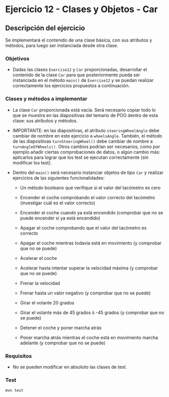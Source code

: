 # Ejercicio 12 - Clases y Objetos - Car
## Descripción del ejercicio
Se implementará el contenido de una clase básica, con sus atributos y métodos, para luego ser instanciada desde otra clase.

### Objetivos
* Dadas las clases ``Exercise12`` y ``Car`` proporcionadas, desarrollar el contenido de la clase ``Car`` para que posteriormente pueda 
  ser instanciada en el método ``main()`` de ``Exercise12`` y se puedan realizar correctamente los ejercicios propuestos a continuación.

### Clases y métodos a implementar
* La clase ``Car`` proporcionada está vacía. Será necesario copiar todo lo que se muestra en las diapositivas del temario de POO dentro 
  de esta clase: sus atributos y métodos. 


* IMPORTANTE: en las diapositivas, el atributo ``steeringWheelAngle`` debe cambiar de nombre en este ejercicio a ``wheelsAngle``. 
  También, el método de las diapositivas ``turnSteeringWheel()`` debe cambiar de nombre a ``turnAngleOfWheels()``. Otros cambios podrían 
  ser necesarios, como por ejemplo añadir ciertas comprobaciones de datos, o algún cambio más: aplicarlos para lograr que los test se 
  ejecutan correctamente (sin modificar los test).



* Dentro del ``main()`` será necesario instanciar objetos de tipo ``Car`` y realizar ejercicios de las siguientes funcionalidades: 
  * Un método booleano que verifique si el valor del tacómetro es cero
  * Encender el coche comprobando el valor correcto del tacómetro (investigar cuál es el valor correcto)
  * Encender el coche cuando ya está encendido (comprobar que no se puede encender si ya está encendido)
  * Apagar el coche comprobando que el valor del tacómetro es correcto
  * Apagar el coche mientras todavía está en movimiento (y comprobar que no se puede)
  * Acelerar el coche
  * Acelerar hasta intentar superar la velocidad máxima (y comprobar que no se puede)
  * Frenar la velocidad
  * Frenar hasta un valor negativo (y comprobar que no se puede)

  * Girar el volante 20 grados
  * Girar el volante más de 45 grados ó -45 grados (y comprobar que no se puede)
  * Detener el coche y poner marcha atrás
  * Poner marcha atrás mientras el coche está en movimiento marcha adelante (y comprobar que no se puede)


### Requisitos
* No se pueden modificar en absoluto las clases de test.

### Test

```
mvn test
```
